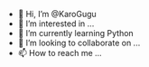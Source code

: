 - 👋 Hi, I’m @KaroGugu
- 👀 I’m interested in ...
- 🌱 I’m currently learning Python
- 💞️ I’m looking to collaborate on ...
- 📫 How to reach me ...

<!---
KaroGugu/KaroGugu is a ✨ special ✨ repository because its `README.md` (this file) appears on your GitHub profile.
You can click the Preview link to take a look at your changes.
--->
